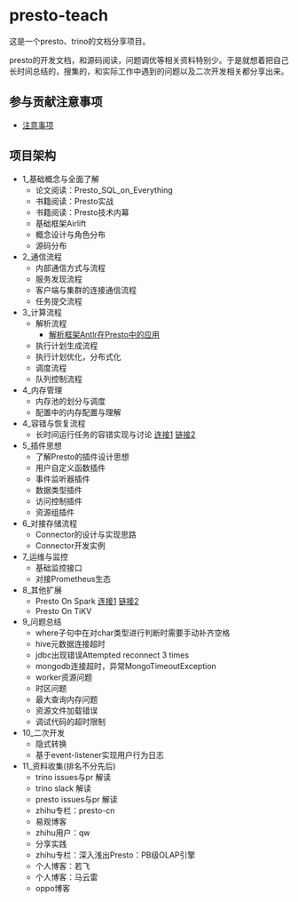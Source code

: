 # presto-teach

这是一个presto、trino的文档分享项目。

presto的开发文档，和源码阅读，问题调优等相关资料特别少。于是就想着把自己长时间总结的，搜集的，和实际工作中遇到的问题以及二次开发相关都分享出来。

## 参与贡献注意事项

- [注意事项](./注意事项.md)

## 项目架构

- 1_基础概念与全面了解
    - 论文阅读：Presto_SQL_on_Everything
    - 书籍阅读：Presto实战
    - 书籍阅读：Presto技术内幕
    - 基础框架Airlift
    - 概念设计与角色分布
    - 源码分布
- 2_通信流程
    - 内部通信方式与流程
    - 服务发现流程
    - 客户端与集群的连接通信流程
    - 任务提交流程
- 3_计算流程
    - 解析流程
        - [解析框架Antlr在Presto中的应用](./01-大数据/04-Presto/解析框架Antlr在Presto中的应用.md)
    - 执行计划生成流程
    - 执行计划优化，分布式化
    - 调度流程
    - 队列控制流程
- 4_内存管理
    - 内存池的划分与调度
    - 配置中的内存配置与理解
- 4_容错与恢复流程
    - 长时间运行任务的容错实现与讨论 [连接1](https://github.com/trinodb/trino/issues/455) [链接2](https://github.com/prestodb/presto/issues/11241)
- 5_插件思想
    - 了解Presto的插件设计思想
    - 用户自定义函数插件
    - 事件监听器插件
    - 数据类型插件
    - 访问控制插件
    - 资源组插件
- 6_对接存储流程
    - Connector的设计与实现思路
    - Connector开发实例
- 7_运维与监控
    - 基础监控接口
    - 对接Prometheus生态
- 8_其他扩展
    - Presto On Spark [连接1](https://github.com/prestodb/presto/issues/13856) [链接2](https://prestodb.io/docs/current/installation/spark.html?highlight=spark)
    - Presto On TiKV
- 9_问题总结
  - where子句中在对char类型进行判断时需要手动补齐空格
  - hive元数据连接超时
  - jdbc出现错误Attempted reconnect 3 times
  - mongodb连接超时，异常MongoTimeoutException
  - worker资源问题
  - 时区问题
  - 最大查询内存问题
  - 资源文件加载错误
  - 调试代码的超时限制
- 10_二次开发
  - 隐式转换
  - 基于event-listener实现用户行为日志
- 11_资料收集(排名不分先后)
  - trino issues与pr 解读
  - trino slack 解读  
  - presto issues与pr 解读
  - zhihu专栏：presto-cn
  - 易观博客
  - zhihu用户：qw
  - 分享实践
  - zhihu专栏：深入浅出Presto：PB级OLAP引擎
  - 个人博客：若飞
  - 个人博客：马云雷
  - oppo博客